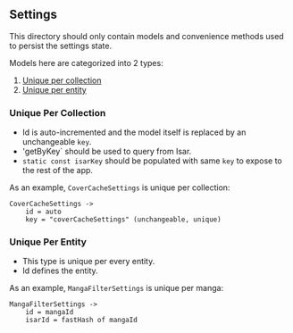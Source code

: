 ## Settings

This directory should only contain models and convenience methods used to persist
the settings state.

Models here are categorized into 2 types:

1. [Unique per collection](###Unique-Per-Collection)
2. [Unique per entity](###Unique-Per-Entity)

### Unique Per Collection

-   Id is auto-incremented and the model itself is replaced by an unchangeable `key`.
-   'getByKey` should be used to query from Isar.
-   `static const isarKey` should be populated with same `key` to expose to the rest of the app.

As an example, `CoverCacheSettings` is unique per collection:

```
CoverCacheSettings ->
    id = auto
    key = "coverCacheSettings" (unchangeable, unique)
```

### Unique Per Entity

-   This type is unique per every entity.
-   Id defines the entity.

As an example, `MangaFilterSettings` is unique per manga:

```
MangaFilterSettings ->
    id = mangaId
    isarId = fastHash of mangaId
```
